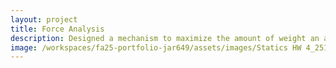```yaml
---
layout: project
title: Force Analysis
description: Designed a mechanism to maximize the amount of weight an actuator can carry to a maximum height
image: /workspaces/fa25-portfolio-jar649/assets/images/Statics HW 4_251009_140351_6.png
---
```



